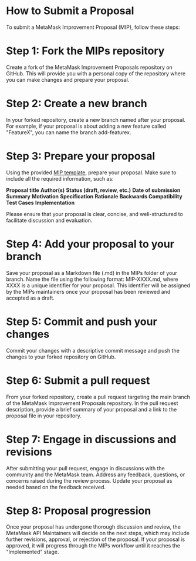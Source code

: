 # How to Submit a Proposal
To submit a MetaMask Improvement Proposal (MIP), follow these steps:

# Step 1: Fork the MIPs repository
Create a fork of the MetaMask Improvement Proposals repository on GitHub. This will provide you with a personal copy of the repository where you can make changes and prepare your proposal.

# Step 2: Create a new branch
In your forked repository, create a new branch named after your proposal. For example, if your proposal is about adding a new feature called "FeatureX", you can name the branch add-featurex.

# Step 3: Prepare your proposal
Using the provided [MIP template](./MIP-Template.md), prepare your proposal. Make sure to include all the required information, such as:

**Proposal title**
**Author(s)**
**Status (draft, review, etc.)**
**Date of submission**
**Summary**
**Motivation**
**Specification**
**Rationale**
**Backwards Compatibility**
**Test Cases**
**Implementation**

Please ensure that your proposal is clear, concise, and well-structured to facilitate discussion and evaluation.

# Step 4: Add your proposal to your branch
Save your proposal as a Markdown file (.md) in the MIPs folder of your branch. Name the file using the following format: MIP-XXXX.md, where XXXX is a unique identifier for your proposal. This identifier will be assigned by the MIPs maintainers once your proposal has been reviewed and accepted as a draft.

# Step 5: Commit and push your changes
Commit your changes with a descriptive commit message and push the changes to your forked repository on GitHub.

# Step 6: Submit a pull request
From your forked repository, create a pull request targeting the main branch of the MetaMask Improvement Proposals repository. In the pull request description, provide a brief summary of your proposal and a link to the proposal file in your repository.

# Step 7: Engage in discussions and revisions
After submitting your pull request, engage in discussions with the community and the MetaMask team. Address any feedback, questions, or concerns raised during the review process. Update your proposal as needed based on the feedback received.

# Step 8: Proposal progression
Once your proposal has undergone thorough discussion and review, the MetaMask API Maintainers will decide on the next steps, which may include further revisions, approval, or rejection of the proposal. If your proposal is approved, it will progress through the MIPs workflow until it reaches the "Implemented" stage.